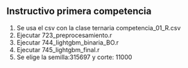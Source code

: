 ## Instructivo primera competencia
1. Se usa el csv con la clase ternaria competencia_01_R.csv
2. Ejecutar 723_preprocesamiento.r
3. Ejecutar 744_lightgbm_binaria_BO.r
4. Ejecutar 745_lightgbm_final.r
5. Se elige la semilla:315697 y corte: 11000